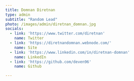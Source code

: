 ```yaml
---
title: Domnan Diretnan
type: admin
subtitle: "Random Lead"
photo: /images/admin/diretnan_domnan.jpg
socials:
  - link: 'https://www.twitter.com/diretnan'
    name: Twitter
  - link: 'https://diretnandomnan.webnode.com/'
    name: Site
  - link: 'https://www.linkedin.com/in/diretnan-domnan'
    name: LinkedIn
  - link: 'https://github.com/deven96'
    name: Github

---
```

